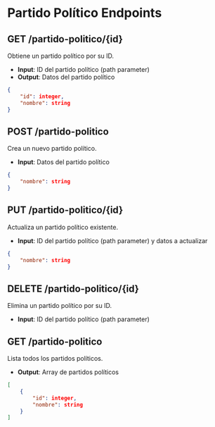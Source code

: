 # Partido Político Endpoints

## GET /partido-politico/{id}
Obtiene un partido político por su ID.
- **Input**: ID del partido político (path parameter)
- **Output**: Datos del partido político
```json
{
    "id": integer,
    "nombre": string
}
```

## POST /partido-politico
Crea un nuevo partido político.
- **Input**: Datos del partido político
```json
{
    "nombre": string
}
```

## PUT /partido-politico/{id}
Actualiza un partido político existente.
- **Input**: ID del partido político (path parameter) y datos a actualizar
```json
{
    "nombre": string
}
```

## DELETE /partido-politico/{id}
Elimina un partido político por su ID.
- **Input**: ID del partido político (path parameter)

## GET /partido-politico
Lista todos los partidos políticos.
- **Output**: Array de partidos políticos
```json
[
    {
        "id": integer,
        "nombre": string
    }
]
```
